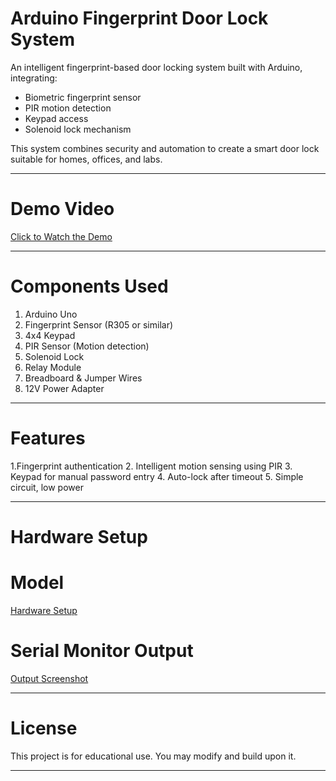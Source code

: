 # Arduino Fingerprint Door Lock System 

An intelligent fingerprint-based door locking system built with Arduino, integrating:
- Biometric fingerprint sensor
- PIR motion detection
- Keypad access
- Solenoid lock mechanism

This system combines security and automation to create a smart door lock suitable for homes, offices, and labs.

---

# Demo Video 

 [Click to Watch the Demo](#https://drive.google.com/file/d/14evAZtdc-5jMFecFIHA6q7zUXNIimldD/view?usp=drive_link)   

---

# Components Used 

1. Arduino Uno 
2. Fingerprint Sensor (R305 or similar) 
3. 4x4 Keypad 
4. PIR Sensor (Motion detection) 
5. Solenoid Lock 
6. Relay Module 
7. Breadboard & Jumper Wires 
8. 12V Power Adapter 

---

# Features 

1.Fingerprint authentication 
2. Intelligent motion sensing using PIR 
3. Keypad for manual password entry 
4. Auto-lock after timeout 
5. Simple circuit, low power 

---

# Hardware Setup

# Model
[Hardware Setup](Fingerprint%20doorlock/model.jpg)

# Serial Monitor Output
[Output Screenshot](Fingerprint%20doorlock/output_code.png)

---

# License 

This project is for educational use. You may modify and build upon it.

---

